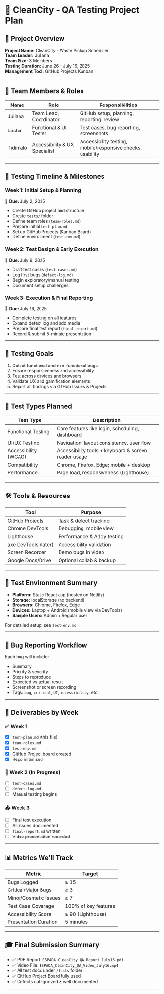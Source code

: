 # 🧪 CleanCity - QA Testing Project Plan

## 📘 Project Overview

**Project Name:** CleanCity - Waste Pickup Scheduler  
**Team Leader:** Juliana  
**Team Size:** 3 Members  
**Testing Duration:** June 26 – July 16, 2025   
**Management Tool:** GitHub Projects Kanban

---

## 👥 Team Members & Roles

| Name              | Role                         | Responsibilities |
|-------------------|------------------------------|------------------|
| Juliana    | Team Lead, Coordinator       | GitHub setup, planning, reporting, review |
| Lester  | Functional & UI Tester       | Test cases, bug reporting, screenshots |
| Tidimalo   | Accessibility & UX Specialist | Accessibility testing, mobile/responsive checks, usability |

---

## 📆 Testing Timeline & Milestones

### **Week 1: Initial Setup & Planning**  
📅 **Due:** July 2, 2025  
- Create GitHub project and structure
- Create `tests/` folder
- Define team roles (`team-roles.md`)
- Prepare initial `test-plan.md`
- Set up GitHub Projects (Kanban Board)
- Define environment (`test-env.md`)

### **Week 2: Test Design & Early Execution**  
📅 **Due:** July 9, 2025  
- Draft test cases (`test-cases.md`)
- Log first bugs (`defect-log.md`)
- Begin exploratory/manual testing
- Document setup challenges

### **Week 3: Execution & Final Reporting**  
📅 **Due:** July 16, 2025  
- Complete testing on all features
- Expand defect log and add media
- Prepare final test report (`final-report.md`)
- Record & submit 5-minute presentation

---

## 🎯 Testing Goals

1. Detect functional and non-functional bugs
2. Ensure responsiveness and accessibility
3. Test across devices and browsers
4. Validate UX and gamification elements
5. Report all findings via GitHub Issues & Projects

---

## 🧪 Test Types Planned

| Test Type           | Description |
|---------------------|-------------|
| Functional Testing  | Core features like login, scheduling, dashboard |
| UI/UX Testing       | Navigation, layout consistency, user flow |
| Accessibility (WCAG)| Accessibility tools + keyboard & screen reader usage |
| Compatibility       | Chrome, Firefox, Edge; mobile + desktop |
| Performance         | Page load, responsiveness (Lighthouse) |

---

## 🛠️ Tools & Resources

| Tool                | Purpose |
|---------------------|---------|
| GitHub Projects     | Task & defect tracking |
| Chrome DevTools     | Debugging, mobile view |
| Lighthouse          | Performance & A11y testing |
| axe DevTools (later)| Accessibility validation |
| Screen Recorder     | Demo bugs in video |
| Google Docs/Drive   | Optional collab & backup |

---

## 🧪 Test Environment Summary

- **Platform:** Static React app (hosted on Netlify)
- **Storage:** localStorage (no backend)
- **Browsers:** Chrome, Firefox, Edge
- **Devices:** Laptop + Android (mobile view via DevTools)
- **Sample Users:** Admin + Regular user

For detailed setup: see `test-env.md`

---

## 🐛 Bug Reporting Workflow

Each bug will include:
- Summary
- Priority & severity
- Steps to reproduce
- Expected vs actual result
- Screenshot or screen recording
- Tags: `bug`, `critical`, `UI`, `accessibility`, etc.

---

## 📝 Deliverables by Week

### ✅ Week 1
- [x] `test-plan.md` (this file)
- [x] `team-roles.md`
- [x] `test-env.md`
- [x] GitHub Project board created
- [x] Repo initialized

### 🔄 Week 2 (In Progress)
- [ ] `test-cases.md`
- [ ] `defect-log.md`
- [ ] Manual testing begins

### 📤 Week 3
- [ ] Final test execution
- [ ] All issues documented
- [ ] `final-report.md` written
- [ ] Video presentation recorded

---

## 📊 Metrics We’ll Track

| Metric                 | Target |
|------------------------|--------|
| Bugs Logged            | ≥ 15   |
| Critical/Major Bugs    | ≥ 3    |
| Minor/Cosmetic Issues  | ≥ 7    |
| Test Case Coverage     | 100% of key features |
| Accessibility Score    | ≥ 90 (Lighthouse) |
| Presentation Duration  | 5 minutes |

---

## 🎓 Final Submission Summary

- ✅ PDF Report: `ESPADA_CleanCity_QA_Report_July16.pdf`
- ✅ Video File: `ESPADA_CleanCity_QA_Video_July16.mp4`
- ✅ All test docs under `/tests` folder
- ✅ GitHub Project Board fully used
- ✅ Defects categorized & well documented

---


